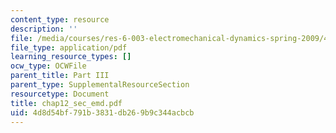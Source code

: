 ```yaml
---
content_type: resource
description: ''
file: /media/courses/res-6-003-electromechanical-dynamics-spring-2009/4d8d54bf791b3831db269b9c344acbcb_chap12_sec_emd.pdf
file_type: application/pdf
learning_resource_types: []
ocw_type: OCWFile
parent_title: Part III
parent_type: SupplementalResourceSection
resourcetype: Document
title: chap12_sec_emd.pdf
uid: 4d8d54bf-791b-3831-db26-9b9c344acbcb
---
```

